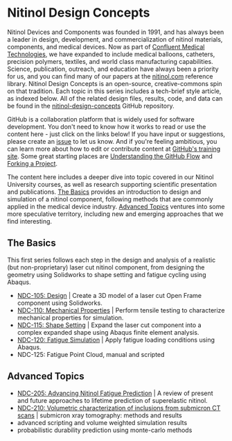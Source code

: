 Nitinol Design Concepts
=======================

Nitinol Devices and Components was founded in 1991, and has always been a leader in design, development, and commercialization of nitinol materials, components, and medical devices. Now as part of [Confluent Medical Technologies](https://confluentmedical.com), we have expanded to include medical balloons, catheters, precision polymers, textiles, and world class manufacturing capabilities. Science, publication, outreach, and education have always been a priority for us, and you can find many of our papers at the [nitinol.com](https://nitinol.com) reference library. Nitinol Design Concepts is an open-source, creative-commons spin on that tradition. Each topic in this series includes a tech-brief style article, as indexed below. All of the related design files, results, code, and data can be found in the [nitinol-design-concepts](https://github.com/cbonsig/nitinol-design-concepts) GitHub repository. 

GitHub is a collaboration platform that is widely used for software development. You don't need to know how it works to read or use the content here - just click on the links below! If you have input or suggestions, please create an [issue](https://guides.github.com/features/issues/) to let us know. And if you're feeling ambitious, you can learn more about how to edit or contribute content at [GitHub's training site](https://services.github.com/on-demand/). Some great starting places are [Understanding the GitHub Flow](https://guides.github.com/introduction/flow/) and [Forking a Project](https://guides.github.com/activities/forking/).

The content here includes a deeper dive into topic covered in our Nitinol University courses, as well as research supporting scientific presentation and publications. [The Basics](#the-basics) provides an introduction to design and simulation of a nitinol component, following methods that are commonly applied in the medical device industry. [Advanced Topics](#advanced-topics) ventures into some more speculative territory, including new and emerging approaches that we find interesting. 


## The Basics

This first series follows each step in the design and analysis of a realistic (but non-proprietary) laser cut nitinol component, from designing the geometry using Solidworks to shape setting and fatigue cycling using Abaqus.

* [NDC-105: Design](105-open-frame-design) \| Create a 3D model of a laser cut Open Frame component using Solidworks.
* [NDC-110: Mechanical Properties](110-material-characterization) \| Perform tensile testing to characterize mechanical properties for simulation.
* [NDC-115: Shape Setting](115-open-frame-shape-set) \| Expand the laser cut component into a complex expanded shape using Abaqus finite element analysis.
* [NDC-120: Fatigue Simulation](120open-frame-fatigue) \| Apply fatigue loading conditions using Abaqus.
* NDC-125: Fatigue Point Cloud, manual and scripted

## Advanced Topics

* [NDC-205: Advancing Nitinol Fatigue Prediction](205-advancing-fatigue-prediction) \| A review of present and future approaches to lifetime prediction of superelastic nitinol.
* [NDC-210: Volumetric characterization of inclusions from submicron CT scans](210-xct-methods) \| submicron xray tomography: methods and results
* advanced scripting and volume weighted simulation results
* probabilistic durability prediction using monte-carlo methods

